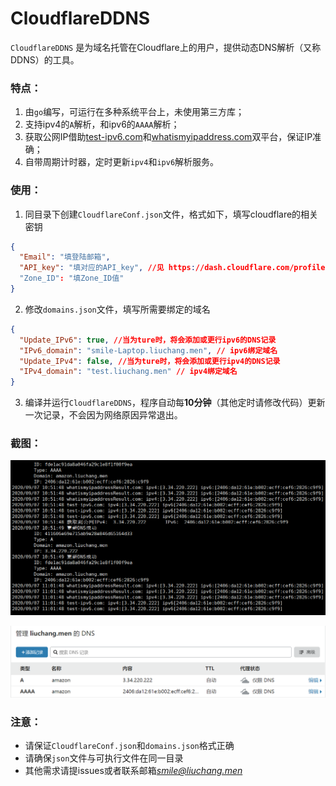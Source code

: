 # CloudflareDDNS
`CloudflareDDNS` 是为域名托管在Cloudflare上的用户，提供动态DNS解析（又称DDNS）的工具。

### 特点：
1. 由`go`编写，可运行在多种系统平台上，未使用第三方库；
2. 支持ipv4的`A`解析，和ipv6的`AAAA`解析；
3. 获取公网IP借助[test-ipv6.com](test-ipv6.com)和[whatismyipaddress.com](whatismyipaddress.com)双平台，保证IP准确；
4. 自带周期计时器，定时更新`ipv4`和`ipv6`解析服务。

### 使用：
1. 同目录下创建`CloudflareConf.json`文件，格式如下，填写cloudflare的相关密钥
```json
{
  "Email": "填登陆邮箱",
  "API_key": "填对应的API_key", //见 https://dash.cloudflare.com/profile/api-tokens
  "Zone_ID": "填Zone_ID值"
}
```
2. 修改`domains.json`文件，填写所需要绑定的域名
```json
{
  "Update_IPv6": true, //当为ture时，将会添加或更行ipv6的DNS记录
  "IPv6_domain": "smile-Laptop.liuchang.men", // ipv6绑定域名
  "Update_IPv4": false, //当为ture时，将会添加或更行ipv4的DNS记录
  "IPv4_domain": "test.liuchang.men" // ipv4绑定域名
}
```
3. 编译并运行`CloudflareDDNS`，程序自动每**10分钟**（其他定时请修改代码）更新一次记录，不会因为网络原因异常退出。

### 截图：
![](example.png)

![](example2.png)

### 注意：
* 请保证`CloudflareConf.json`和`domains.json`格式正确
* 请确保`json`文件与可执行文件在同一目录
* 其他需求请提issues或者联系邮箱*smile@liuchang.men*
